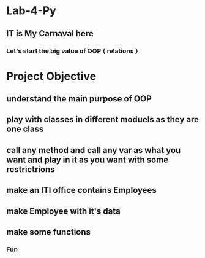 # Lab-4-Py

## IT is My Carnaval here 
### Let's start the big value of OOP { relations }

# Project Objective
 ## understand the main purpose of OOP
 ## play with classes in different moduels as they are one class
 ## call any method and call any var as what you want and play in it as you want with some restrictrions 
 ## make an ITI office contains Employees 
 ## make Employee with it's data
 ## make some functions 
 
 
 ### Fun 
